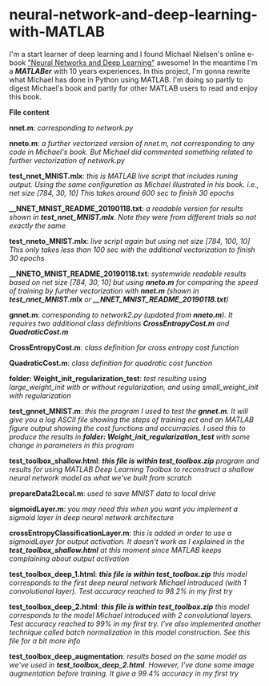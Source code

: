 # neural-network-and-deep-learning-with-MATLAB
I'm a start learner of deep learning and I found Michael Nielsen's online e-book ["Neural Networks and Deep Learning"](http://neuralnetworksanddeeplearning.com/) awesome! In the meantime I'm a **_MATLABer_** with 10 years experiences. In this project, I'm gonna rewrite what Michael has done in Python using MATLAB. I'm doing so partly to digest Michael's book and partly for other MATLAB users to read and enjoy this book.

**File content**

  **nnet.m**: _corresponding to network.py_
  
  **nneto.m**: _a further vectorized version of nnet.m, not corresponding to any code in Michael's book. But Michael did commented something related to further vectorization of network.py_
  
  **test_nnet_MNIST.mlx**: _this is MATLAB live script that includes runing output. Using the same configuration as Michael illustrated in his book. i.e., net size [784, 30, 10] This takes around 600 sec to finish 30 epochs_
  
  **__NNET_MNIST_README_20190118.txt**: _a readable version for results shown in **test_nnet_MNIST.mlx**. Note they were from different trials so not exactly the same_
  
  **test_nneto_MNIST.mlx**: _live script again but using net size [784, 100, 10] This only takes less than 100 sec with the additional vectorization to finish 30 epochs_
  
  **__NNETO_MNIST_README_20190118.txt**: _systemwide readable results based on net size [784, 30, 10] but using **nneto.m** for comparing the speed of training by further vectorization with **nnet.m** (shown in **test_nnet_MNIST.mlx** or **__NNET_MNIST_README_20190118.txt**)_

  **gnnet.m**: _corresponding to network2.py (updated from **nneto.m**). It requires two additional class definitions **CrossEntropyCost.m** and **QuadraticCost.m**_

  **CrossEntropyCost.m**: _class definition for cross entropy cost function_

  **QuadraticCost.m**: _class definition for quadratic cost function_

  **folder: Weight_init_regularization_test**: _test resulting using large_weight_init with or without regularization, and using small_weight_init with regularization_

  **test_gnnet_MNIST.m**: _this the program I used to test the **gnnet.m**. It will give you a log ASCII file showing the steps of training ect and an MATLAB figure output showing the cost functions and accurracies. I used this to produce the results in **folder: Weight_init_regularization_test** with some change in parameters in this program_

  **test_toolbox_shallow.html**: _**this file is within test_toolbox.zip** program and results for using MATLAB Deep Learning Toolbox to reconstruct a shallow neural network model as what we've built from scratch_

  **prepareData2Local.m**: _used to save MNIST data to local drive_

  **sigmoidLayer.m**: _you may need this when you want you implement a sigmoid layer in deep neural network architecture_

  **crossEntropyClassificationLayer.m**: _this is added in order to use a sigmoidLayer for output activation. It doesn't work as I explained in the **test_toolbox_shallow.html** at this moment since MATLAB keeps complaining about output activation_

  **test_toolbox_deep_1.html**: _**this file is within test_toolbox.zip** this model corresponds to the first deep neural network Michael introduced (with 1 convolutional layer). Test accuracy reached to 98.2% in my first try_

  **test_toolbox_deep_2.html**: _**this file is within test_toolbox.zip** this model corresponds to the model Michael introduced with 2 convolutional layers. Test accuracy reached to 99% in my first try. I've also implemented another technique called batch normalization in this model construction. See this file for a bit more info_

  **test_toolbox_deep_augmentation**: _results based on the same model as we've used in **test_toolbox_deep_2.html**. However, I've done some image augmentation before training. It give a 99.4% accuracy in my first try_